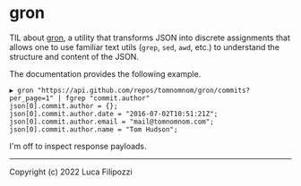 # gron

TIL about [gron](https://github.com/tomnomnom/gron), a utility that transforms JSON into discrete
assignments that allows one to use familiar text utils (`grep`, `sed`, `awd`, etc.) to understand
the structure and content of the JSON.

The documentation provides the following example.

```
▶ gron "https://api.github.com/repos/tomnomnom/gron/commits?per_page=1" | fgrep "commit.author"
json[0].commit.author = {};
json[0].commit.author.date = "2016-07-02T10:51:21Z";
json[0].commit.author.email = "mail@tomnomnom.com";
json[0].commit.author.name = "Tom Hudson";
```

I'm off to inspect response payloads.

---
Copyright (c) 2022 Luca Filipozzi
